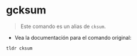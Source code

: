 # gcksum

> Este comando es un alias de `cksum`.

- Vea la documentación para el comando original:

`tldr cksum`
